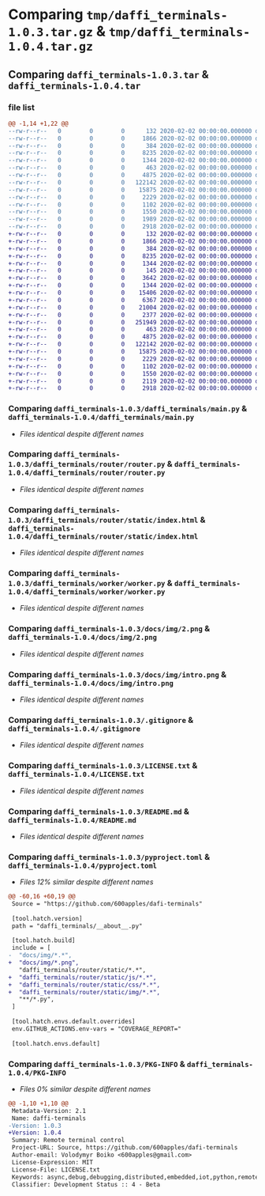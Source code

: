# Comparing `tmp/daffi_terminals-1.0.3.tar.gz` & `tmp/daffi_terminals-1.0.4.tar.gz`

## Comparing `daffi_terminals-1.0.3.tar` & `daffi_terminals-1.0.4.tar`

### file list

```diff
@@ -1,14 +1,22 @@
--rw-r--r--   0        0        0      132 2020-02-02 00:00:00.000000 daffi_terminals-1.0.3/daffi_terminals/__about__.py
--rw-r--r--   0        0        0     1866 2020-02-02 00:00:00.000000 daffi_terminals-1.0.3/daffi_terminals/main.py
--rw-r--r--   0        0        0      384 2020-02-02 00:00:00.000000 daffi_terminals-1.0.3/daffi_terminals/router/__init__.py
--rw-r--r--   0        0        0     8235 2020-02-02 00:00:00.000000 daffi_terminals-1.0.3/daffi_terminals/router/router.py
--rw-r--r--   0        0        0     1344 2020-02-02 00:00:00.000000 daffi_terminals-1.0.3/daffi_terminals/router/static/index.html
--rw-r--r--   0        0        0      463 2020-02-02 00:00:00.000000 daffi_terminals-1.0.3/daffi_terminals/worker/__init__.py
--rw-r--r--   0        0        0     4875 2020-02-02 00:00:00.000000 daffi_terminals-1.0.3/daffi_terminals/worker/worker.py
--rw-r--r--   0        0        0   122142 2020-02-02 00:00:00.000000 daffi_terminals-1.0.3/docs/img/2.png
--rw-r--r--   0        0        0    15875 2020-02-02 00:00:00.000000 daffi_terminals-1.0.3/docs/img/intro.png
--rw-r--r--   0        0        0     2229 2020-02-02 00:00:00.000000 daffi_terminals-1.0.3/.gitignore
--rw-r--r--   0        0        0     1102 2020-02-02 00:00:00.000000 daffi_terminals-1.0.3/LICENSE.txt
--rw-r--r--   0        0        0     1550 2020-02-02 00:00:00.000000 daffi_terminals-1.0.3/README.md
--rw-r--r--   0        0        0     1989 2020-02-02 00:00:00.000000 daffi_terminals-1.0.3/pyproject.toml
--rw-r--r--   0        0        0     2918 2020-02-02 00:00:00.000000 daffi_terminals-1.0.3/PKG-INFO
+-rw-r--r--   0        0        0      132 2020-02-02 00:00:00.000000 daffi_terminals-1.0.4/daffi_terminals/__about__.py
+-rw-r--r--   0        0        0     1866 2020-02-02 00:00:00.000000 daffi_terminals-1.0.4/daffi_terminals/main.py
+-rw-r--r--   0        0        0      384 2020-02-02 00:00:00.000000 daffi_terminals-1.0.4/daffi_terminals/router/__init__.py
+-rw-r--r--   0        0        0     8235 2020-02-02 00:00:00.000000 daffi_terminals-1.0.4/daffi_terminals/router/router.py
+-rw-r--r--   0        0        0     1344 2020-02-02 00:00:00.000000 daffi_terminals-1.0.4/daffi_terminals/router/static/index.html
+-rw-r--r--   0        0        0      145 2020-02-02 00:00:00.000000 daffi_terminals-1.0.4/daffi_terminals/router/static/css/fullscreen.min.css
+-rw-r--r--   0        0        0     3642 2020-02-02 00:00:00.000000 daffi_terminals-1.0.4/daffi_terminals/router/static/css/main.css
+-rw-r--r--   0        0        0     1344 2020-02-02 00:00:00.000000 daffi_terminals-1.0.4/daffi_terminals/router/static/css/xterm.min.css
+-rw-r--r--   0        0        0    15406 2020-02-02 00:00:00.000000 daffi_terminals-1.0.4/daffi_terminals/router/static/img/favicon.ico
+-rw-r--r--   0        0        0     6367 2020-02-02 00:00:00.000000 daffi_terminals-1.0.4/daffi_terminals/router/static/js/main.js
+-rw-r--r--   0        0        0    21004 2020-02-02 00:00:00.000000 daffi_terminals-1.0.4/daffi_terminals/router/static/js/popper.min.js
+-rw-r--r--   0        0        0     2377 2020-02-02 00:00:00.000000 daffi_terminals-1.0.4/daffi_terminals/router/static/js/xterm-addon-fit.min.js
+-rw-r--r--   0        0        0   251949 2020-02-02 00:00:00.000000 daffi_terminals-1.0.4/daffi_terminals/router/static/js/xterm.min.js
+-rw-r--r--   0        0        0      463 2020-02-02 00:00:00.000000 daffi_terminals-1.0.4/daffi_terminals/worker/__init__.py
+-rw-r--r--   0        0        0     4875 2020-02-02 00:00:00.000000 daffi_terminals-1.0.4/daffi_terminals/worker/worker.py
+-rw-r--r--   0        0        0   122142 2020-02-02 00:00:00.000000 daffi_terminals-1.0.4/docs/img/2.png
+-rw-r--r--   0        0        0    15875 2020-02-02 00:00:00.000000 daffi_terminals-1.0.4/docs/img/intro.png
+-rw-r--r--   0        0        0     2229 2020-02-02 00:00:00.000000 daffi_terminals-1.0.4/.gitignore
+-rw-r--r--   0        0        0     1102 2020-02-02 00:00:00.000000 daffi_terminals-1.0.4/LICENSE.txt
+-rw-r--r--   0        0        0     1550 2020-02-02 00:00:00.000000 daffi_terminals-1.0.4/README.md
+-rw-r--r--   0        0        0     2119 2020-02-02 00:00:00.000000 daffi_terminals-1.0.4/pyproject.toml
+-rw-r--r--   0        0        0     2918 2020-02-02 00:00:00.000000 daffi_terminals-1.0.4/PKG-INFO
```

### Comparing `daffi_terminals-1.0.3/daffi_terminals/main.py` & `daffi_terminals-1.0.4/daffi_terminals/main.py`

 * *Files identical despite different names*

### Comparing `daffi_terminals-1.0.3/daffi_terminals/router/router.py` & `daffi_terminals-1.0.4/daffi_terminals/router/router.py`

 * *Files identical despite different names*

### Comparing `daffi_terminals-1.0.3/daffi_terminals/router/static/index.html` & `daffi_terminals-1.0.4/daffi_terminals/router/static/index.html`

 * *Files identical despite different names*

### Comparing `daffi_terminals-1.0.3/daffi_terminals/worker/worker.py` & `daffi_terminals-1.0.4/daffi_terminals/worker/worker.py`

 * *Files identical despite different names*

### Comparing `daffi_terminals-1.0.3/docs/img/2.png` & `daffi_terminals-1.0.4/docs/img/2.png`

 * *Files identical despite different names*

### Comparing `daffi_terminals-1.0.3/docs/img/intro.png` & `daffi_terminals-1.0.4/docs/img/intro.png`

 * *Files identical despite different names*

### Comparing `daffi_terminals-1.0.3/.gitignore` & `daffi_terminals-1.0.4/.gitignore`

 * *Files identical despite different names*

### Comparing `daffi_terminals-1.0.3/LICENSE.txt` & `daffi_terminals-1.0.4/LICENSE.txt`

 * *Files identical despite different names*

### Comparing `daffi_terminals-1.0.3/README.md` & `daffi_terminals-1.0.4/README.md`

 * *Files identical despite different names*

### Comparing `daffi_terminals-1.0.3/pyproject.toml` & `daffi_terminals-1.0.4/pyproject.toml`

 * *Files 12% similar despite different names*

```diff
@@ -60,16 +60,19 @@
 Source = "https://github.com/600apples/dafi-terminals"
 
 [tool.hatch.version]
 path = "daffi_terminals/__about__.py"
 
 [tool.hatch.build]
 include = [
-  "docs/img/*.*",
+  "docs/img/*.png",
   "daffi_terminals/router/static/*.*",
+  "daffi_terminals/router/static/js/*.*",
+  "daffi_terminals/router/static/css/*.*",
+  "daffi_terminals/router/static/img/*.*",
   "**/*.py",
 ]
 
 [tool.hatch.envs.default.overrides]
 env.GITHUB_ACTIONS.env-vars = "COVERAGE_REPORT="
 
 [tool.hatch.envs.default]
```

### Comparing `daffi_terminals-1.0.3/PKG-INFO` & `daffi_terminals-1.0.4/PKG-INFO`

 * *Files 0% similar despite different names*

```diff
@@ -1,10 +1,10 @@
 Metadata-Version: 2.1
 Name: daffi-terminals
-Version: 1.0.3
+Version: 1.0.4
 Summary: Remote terminal control
 Project-URL: Source, https://github.com/600apples/dafi-terminals
 Author-email: Volodymyr Boiko <600apples@gmail.com>
 License-Expression: MIT
 License-File: LICENSE.txt
 Keywords: async,debug,debugging,distributed,embedded,iot,python,remote,remote control,rpc,ssh,stream,webssh
 Classifier: Development Status :: 4 - Beta
```

